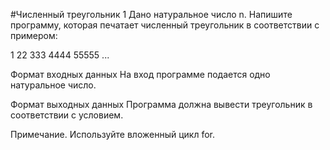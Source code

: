 #Численный треугольник 1
Дано натуральное число n. Напишите программу, которая печатает численный треугольник в соответствии с примером:

1
22
333
4444
55555
...

Формат входных данных
На вход программе подается одно натуральное число.

Формат выходных данных
Программа должна вывести треугольник в соответствии с условием.

Примечание. Используйте вложенный цикл for.